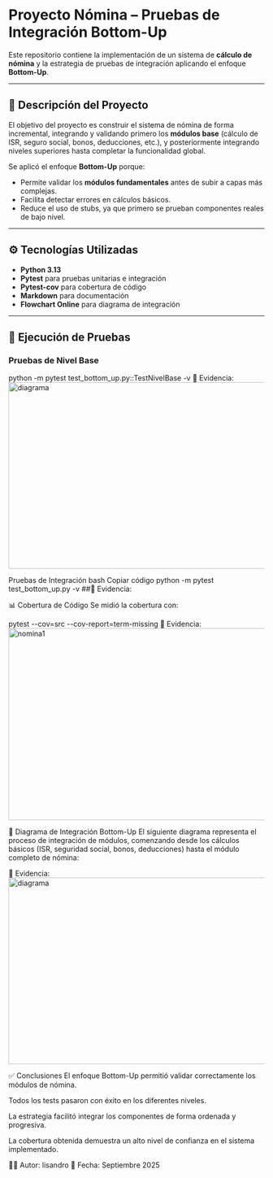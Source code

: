 # Proyecto Nómina – Pruebas de Integración Bottom-Up

Este repositorio contiene la implementación de un sistema de **cálculo de nómina** y la estrategia de pruebas de integración aplicando el enfoque **Bottom-Up**.

---

## 📌 Descripción del Proyecto
El objetivo del proyecto es construir el sistema de nómina de forma incremental, integrando y validando primero los **módulos base** (cálculo de ISR, seguro social, bonos, deducciones, etc.), y posteriormente integrando niveles superiores hasta completar la funcionalidad global.

Se aplicó el enfoque **Bottom-Up** porque:
- Permite validar los **módulos fundamentales** antes de subir a capas más complejas.
- Facilita detectar errores en cálculos básicos.
- Reduce el uso de stubs, ya que primero se prueban componentes reales de bajo nivel.

---


## ⚙️ Tecnologías Utilizadas
- **Python 3.13**
- **Pytest** para pruebas unitarias e integración
- **Pytest-cov** para cobertura de código
- **Markdown** para documentación
- **Flowchart Online** para diagrama de integración

---

## 🚀 Ejecución de Pruebas
### Pruebas de Nivel Base

python -m pytest test_bottom_up.py::TestNivelBase -v
📸 Evidencia:
<img width="782" height="367" alt="diagrama" src="https://github.com/user-attachments/assets/35634f91-17f3-4d8e-9ad2-4b22f9dd1fda" />

Pruebas de Integración
bash
Copiar código
python -m pytest test_bottom_up.py -v
##📸 Evidencia:

📊 Cobertura de Código
Se midió la cobertura con:


pytest --cov=src --cov-report=term-missing
📸 Evidencia:
<img width="1468" height="378" alt="nomina1" src="https://github.com/user-attachments/assets/86880b0b-e058-4349-84b2-11d0af7fa645" />


🔗 Diagrama de Integración Bottom-Up
El siguiente diagrama representa el proceso de integración de módulos, comenzando desde los cálculos básicos (ISR, seguridad social, bonos, deducciones) hasta el módulo completo de nómina:

📸 Evidencia:
<img width="782" height="367" alt="diagrama" src="https://github.com/user-attachments/assets/f61ef5ff-89aa-49c2-a9a0-65734d1591ef" />


✅ Conclusiones
El enfoque Bottom-Up permitió validar correctamente los módulos de nómina.

Todos los tests pasaron con éxito en los diferentes niveles.

La estrategia facilitó integrar los componentes de forma ordenada y progresiva.

La cobertura obtenida demuestra un alto nivel de confianza en el sistema implementado.

👨‍💻 Autor: lisandro
📅 Fecha: Septiembre 2025
```
